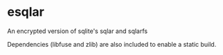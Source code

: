 # esqlar

An encrypted version of sqlite's sqlar and sqlarfs 

Dependencies (libfuse and zlib) are also included to enable a static build.




